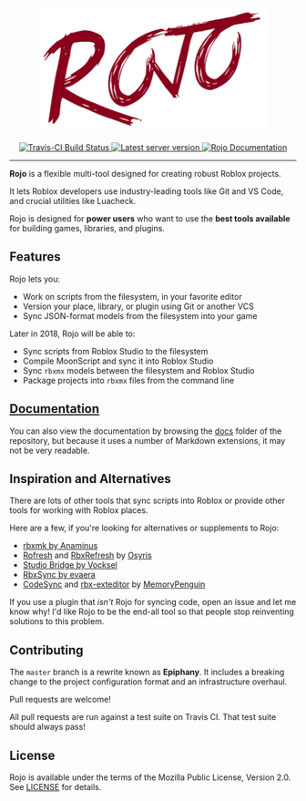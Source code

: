 <div align="center">
    <img src="assets/rojo-logo.png" alt="Rojo" height="217" />
</div>

<div>&nbsp;</div>

<div align="center">
    <a href="https://travis-ci.org/LPGhatguy/rojo">
        <img src="https://api.travis-ci.org/LPGhatguy/rojo.svg?branch=master" alt="Travis-CI Build Status" />
    </a>
    <a href="https://crates.io/crates/rojo">
        <img src="https://img.shields.io/crates/v/rojo.svg?label=version" alt="Latest server version" />
    </a>
    <a href="https://lpghatguy.github.io/rojo">
        <img src="https://img.shields.io/badge/documentation-website-brightgreen.svg" alt="Rojo Documentation" />
    </a>
</div>

<hr />

**Rojo** is a flexible multi-tool designed for creating robust Roblox projects.

It lets Roblox developers use industry-leading tools like Git and VS Code, and crucial utilities like Luacheck.

Rojo is designed for **power users** who want to use the **best tools available** for building games, libraries, and plugins.

## Features
Rojo lets you:

* Work on scripts from the filesystem, in your favorite editor
* Version your place, library, or plugin using Git or another VCS
* Sync JSON-format models from the filesystem into your game

Later in 2018, Rojo will be able to:

* Sync scripts from Roblox Studio to the filesystem
* Compile MoonScript and sync it into Roblox Studio
* Sync `rbxmx` models between the filesystem and Roblox Studio
* Package projects into `rbxmx` files from the command line

## [Documentation](https://lpghatguy.github.io/rojo)
You can also view the documentation by browsing the [docs](https://github.com/LPGhatguy/rojo/tree/master/docs) folder of the repository, but because it uses a number of Markdown extensions, it may not be very readable.

## Inspiration and Alternatives
There are lots of other tools that sync scripts into Roblox or provide other tools for working with Roblox places.

Here are a few, if you're looking for alternatives or supplements to Rojo:

* [rbxmk by Anaminus](https://github.com/anaminus/rbxmk)
* [Rofresh](https://github.com/osyrisrblx/rofresh) and [RbxRefresh](https://github.com/osyrisrblx/RbxRefresh) by [Osyris](https://github.com/osyrisrblx)
* [Studio Bridge by Vocksel](https://github.com/vocksel/studio-bridge)
* [RbxSync by evaera](https://github.com/evaera/RbxSync)
* [CodeSync](https://github.com/MemoryPenguin/CodeSync) and [rbx-exteditor](https://github.com/MemoryPenguin/rbx-exteditor) by [MemoryPenguin](https://github.com/MemoryPenguin)

If you use a plugin that _isn't_ Rojo for syncing code, open an issue and let me know why! I'd like Rojo to be the end-all tool so that people stop reinventing solutions to this problem.

## Contributing
The `master` branch is a rewrite known as **Epiphany**. It includes a breaking change to the project configuration format and an infrastructure overhaul.

Pull requests are welcome!

All pull requests are run against a test suite on Travis CI. That test suite should always pass!

## License
Rojo is available under the terms of the Mozilla Public License, Version 2.0. See [LICENSE](LICENSE) for details.